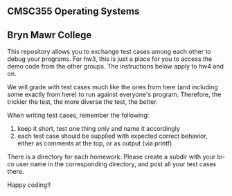 ## CMSC355 Operating Systems
## Bryn Mawr College

This repository allows you to exchange test cases among each other to debug your programs. For hw3, this is just a place for you to access the demo code from the other groups. The instructions below apply to hw4 and on.

We will grade with test cases much like the ones from here (and including some exactly from here) to run against everyone's program. Therefore, the trickier the test, the more diverse the test, the better.

When writing test cases, remember the following:
1. keep it short, test one thing only and name it accordingly
2. each test case should be supplied with expected correct behavior, either as comments at the top, or as output (via printf). 

There is a directory for each homework. Please create a subdir with your bi-co user name in the corresponding directory, and post all your test cases there.

Happy coding!!
